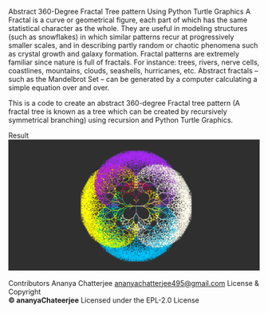 Abstract 360-Degree Fractal Tree pattern Using Python Turtle Graphics
A Fractal is a curve or geometrical figure, each part of which has the same statistical character as the whole. They are useful in modeling structures (such as snowflakes) in which similar patterns recur at progressively smaller scales, and in describing partly random or chaotic phenomena such as crystal growth and galaxy formation. Fractal patterns are extremely familiar since nature is full of fractals. For instance: trees, rivers, nerve cells, coastlines, mountains, clouds, seashells, hurricanes, etc. Abstract fractals – such as the Mandelbrot Set – can be generated by a computer calculating a simple equation over and over.

This is a code to create an abstract 360-degree Fractal tree pattern (A fractal tree is known as a tree which can be created by recursively symmetrical branching) using recursion and Python Turtle Graphics.

Result
    <img src="https://github.com/Ananya-0306/Abstract_360-Degree/blob/main/RESULT.jpg" alt="Ananya chatterjee is here" />

Contributors
Ananya Chatterjee ananyachatterjee495@gmail.com
License & Copyright </br>
**© ananyaChateerjee**
Licensed under the  EPL-2.0 License
